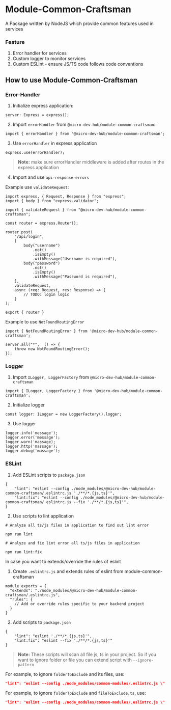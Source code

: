 # Module-Common-Craftsman

A Package written by NodeJS which provide common features used in services

### Feature

1. Error handler for services
2. Custom logger to monitor services
3. Custom ESLint - ensure JS/TS code follows code conventions

## How to use Module-Common-Craftsman
### Error-Handler

1. Initialize express application: 
```
server: Express = express();
```
2. Import `errorHandler` from `@micro-dev-hub/module-common-craftsman`: 
```
import { errorHandler } from '@micro-dev-hub/module-common-craftsman';
```
3. Use `errorHandler` in express application
```
express.use(errorHandler);
```
> **Note:** make sure errorHandler middleware is added after routes in the express application
4. Import and use `api-response-errors`

Example use `validateRequest`:
```
import express, { Request, Response } from "express";
import { body } from "express-validator";

import { validateRequest } from "@micro-dev-hub/module-common-craftsman";

const router = express.Router();

router.post(
    "/api/login",
    [
        body("username")
            .not()
            .isEmpty()
            .withMessage("Username is required"),
        body("password")
            .not()
            .isEmpty()
            .withMessage("Password is required"),
    ],
    validateRequest,
    async (req: Request, res: Response) => {
        // TODO: login logic
    }
);

export { router }
```

Example to use `NotFoundRoutingError`
```
import { NotFoundRoutingError } from '@micro-dev-hub/module-common-craftsman';

server.all("*",  () => {
    throw new NotFoundRoutingError();
});
```
### Logger

1. Import `ILogger, LoggerFactory` from `@micro-dev-hub/module-common-craftsman`
```
import { ILogger, LoggerFactory } from '@micro-dev-hub/module-common-craftsman';
```
2. Initialize logger
```
const logger: ILogger = new LoggerFactory().logger;
```
3. Use logger
```
logger.info('message');
logger.error('message');
logger.warn('massage);
logger.http('massage');
logger.debug('massage');
```
### ESLint

1. Add ESLint scripts to `package.json`
```
{
    "lint": "eslint --config ./node_modules/@micro-dev-hub/module-common-craftsman/.eslintrc.js './**/*.{js,ts}'",
    "lint:fix": "eslint --config ./node_modules/@micro-dev-hub/module-common-craftsman/.eslintrc.js --fix './**/*.{js,ts}'",
}
```
2. Use scripts to lint application
```
# Analyze all ts/js files in application to find out lint error

npm run lint

# Analyze and fix lint error all ts/js files in application

npm run lint:fix
```

In case you want to extends/override the rules of eslint
1. Create `.eslintrc.js` and extends rules of eslint from module-common-craftsman
```
module.exports = {
  "extends": "./node_modules/@micro-dev-hub/module-common-craftsman/.eslintrc.js",
  "rules": {
    // Add or override rules specific to your backend project
  }
}
```
2. Add scripts to `package.json`
```
{
    "lint": "eslint './**/*.{js,ts}'",
    "lint:fix": "eslint --fix './**/*.{js,ts}'"
}
```
> **Note:** These scripts will scan all file js, ts in your project. So if you want to ignore folder or file you can extend script with `--ignore-pattern `


For example, to ignore `folderToExclude` and its files, use:
```json
"lint": "eslint --config ./node_modules/common-modules/.eslintrc.js \"./**/*.{js,ts}\" --ignore-pattern './folderToExclude/**'"
```

For example, to ignore `folderToExclude` and `fileToExclude.ts`, use:
```json
"lint": "eslint --config ./node_modules/common-modules/.eslintrc.js \"./**/*.{js,ts}\" --ignore-pattern './folderToExclude/fileToExclude.ts'"
